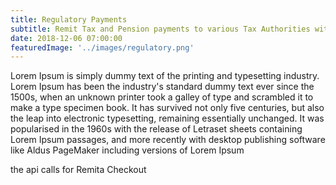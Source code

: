 ```yaml
---
title: Regulatory Payments
subtitle: Remit Tax and Pension payments to various Tax Authorities with corresponding schedules delivered to the relevant authorities via a simple API call.
date: 2018-12-06 07:00:00 
featuredImage: '../images/regulatory.png'
---
```


Lorem Ipsum is simply dummy text of the printing and typesetting industry. Lorem Ipsum has been the industry's standard dummy text ever since the 1500s, when an unknown printer took a galley of type and scrambled it to make a type specimen book. It has survived not only five centuries, but also the leap into electronic typesetting, remaining essentially unchanged. It was popularised in the 1960s with the release of Letraset sheets containing Lorem Ipsum passages, and more recently with desktop publishing software like Aldus PageMaker including versions of Lorem Ipsum

the api calls for Remita Checkout 